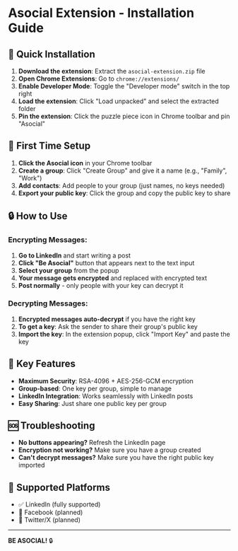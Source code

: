 # Asocial Extension - Installation Guide

## 🚀 Quick Installation

1. **Download the extension**: Extract the `asocial-extension.zip` file
2. **Open Chrome Extensions**: Go to `chrome://extensions/`
3. **Enable Developer Mode**: Toggle the "Developer mode" switch in the top right
4. **Load the extension**: Click "Load unpacked" and select the extracted folder
5. **Pin the extension**: Click the puzzle piece icon in Chrome toolbar and pin "Asocial"

## 🔧 First Time Setup

1. **Click the Asocial icon** in your Chrome toolbar
2. **Create a group**: Click "Create Group" and give it a name (e.g., "Family", "Work")
3. **Add contacts**: Add people to your group (just names, no keys needed)
4. **Export your public key**: Click the group and copy the public key to share

## 🔒 How to Use

### Encrypting Messages:
1. **Go to LinkedIn** and start writing a post
2. **Click "Be Asocial"** button that appears next to the text input
3. **Select your group** from the popup
4. **Your message gets encrypted** and replaced with encrypted text
5. **Post normally** - only people with your key can decrypt it

### Decrypting Messages:
1. **Encrypted messages auto-decrypt** if you have the right key
2. **To get a key**: Ask the sender to share their group's public key
3. **Import the key**: In the extension popup, click "Import Key" and paste the key

## 🎯 Key Features

- **Maximum Security**: RSA-4096 + AES-256-GCM encryption
- **Group-based**: One key per group, simple to manage
- **LinkedIn Integration**: Works seamlessly with LinkedIn posts
- **Easy Sharing**: Just share one public key per group

## 🆘 Troubleshooting

- **No buttons appearing?** Refresh the LinkedIn page
- **Encryption not working?** Make sure you have a group created
- **Can't decrypt messages?** Make sure you have the right public key imported

## 📱 Supported Platforms

- ✅ LinkedIn (fully supported)
- 🔄 Facebook (planned)
- 🔄 Twitter/X (planned)

---

**BE ASOCIAL!** 🔒
